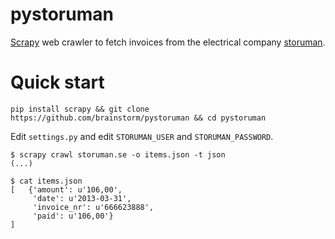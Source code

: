 pystoruman
==========

<a href="http://scrapy.org/">Scrapy</a> web crawler to fetch invoices from the
electrical company <a href="http://www.storumanenergi.se/">storuman</a>.

Quick start
===========

```
pip install scrapy && git clone https://github.com/brainstorm/pystoruman && cd pystoruman
```

Edit `settings.py` and edit `STORUMAN_USER` and `STORUMAN_PASSWORD`.

```
$ scrapy crawl storuman.se -o items.json -t json
(...)

$ cat items.json
[   {'amount': u'106,00',
     'date': u'2013-03-31',
     'invoice_nr': u'666623888',
     'paid': u'106,00'}
]
```
